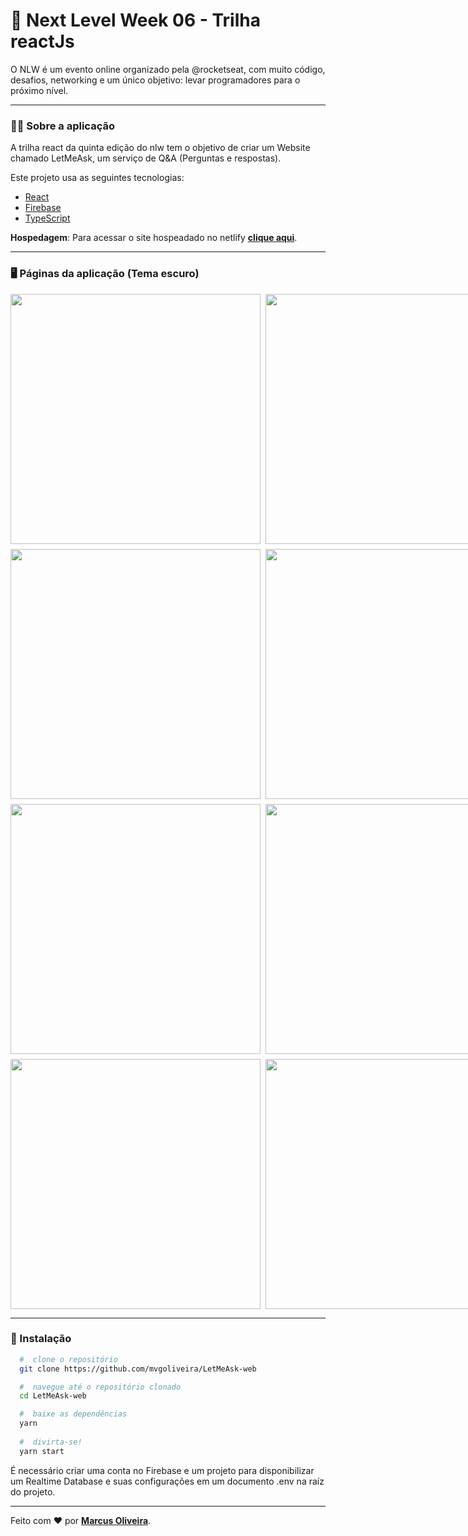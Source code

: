 # :rocket: Next Level Week 06 - Trilha reactJs
O NLW é um evento online organizado pela @rocketseat, com muito código, desafios, networking e um único objetivo: levar programadores para o próximo nível.
 
 ---

### :man_technologist: Sobre a aplicação

A trilha react da quinta edição do nlw tem o objetivo de criar um Website chamado LetMeAsk, um serviço de Q&A (Perguntas e respostas).

Este projeto usa as seguintes tecnologias:

- [React](https://reactjs.org)
- [Firebase](https://firebase.google.com/)
- [TypeScript](https://www.typescriptlang.org/)

**Hospedagem**: Para acessar o site hospeadado no netlify **[clique aqui](https://letmeask-mark.netlify.app)**.

---

### :desktop_computer: Páginas da aplicação (Tema escuro)
<div style="display: grid; grid-template-columns: 1fr 1fr; grid-gap: 8px">
 <img style="min-width: 300px;" src="https://user-images.githubusercontent.com/53785487/126038110-758e35c9-7188-4326-bc2c-a80145e1bde4.png" width="400px"/>
 <img style="min-width: 300px;" src="https://user-images.githubusercontent.com/53785487/126038125-5646c593-5d4d-4449-a9e2-feda56677bbf.png" width="400px"/>
 <img style="min-width: 300px;" src="https://user-images.githubusercontent.com/53785487/126038139-4892d9bc-186b-48e6-8e56-366d924a6318.png" width="400px"/>
 <img style="min-width: 300px;" src="https://user-images.githubusercontent.com/53785487/126038192-e6fe612f-367f-4369-bd5c-2b5c729ecb17.png" width="400px"/>
 <img style="min-width: 300px;" src="https://user-images.githubusercontent.com/53785487/126038204-d8c5e818-4b75-479d-a138-0d869a44f4d1.png" width="400px"/>
 <img style="min-width: 300px;" src="https://user-images.githubusercontent.com/53785487/126038228-236b925b-5cd8-448b-938a-0f19141c1ec5.png" width="400px"/>
  <img style="min-width: 300px;" src="https://user-images.githubusercontent.com/53785487/126038249-fda3295b-5a90-4bcf-aa47-df52716900c5.png" width="400px"/>
 <img style="min-width: 300px;" src="https://user-images.githubusercontent.com/53785487/126038278-62c9b5a2-dbcb-4923-941e-093c1dc0735e.png" width="400px"/>

</div>

---

### 📁 Instalação

```bash
  #  clone o repositório
  git clone https://github.com/mvgoliveira/LetMeAsk-web

  #  navegue até o repositório clonado
  cd LetMeAsk-web

  #  baixe as dependências
  yarn
 
  #  divirta-se!
  yarn start
```

É necessário criar uma conta no Firebase e um projeto para disponibilizar um Realtime Database e suas configurações em um documento .env na raíz do projeto.

<hr>

Feito com :hearts: por **[Marcus Oliveira](https://www.linkedin.com/in/marcus-oliveira-3b92011a7/)**.
